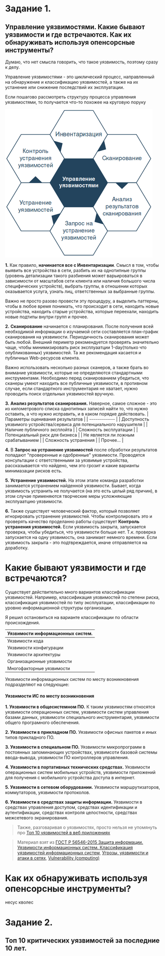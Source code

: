 # Задание 1.
## Управление уязвимостями. Какие бывают уязвимости и где встречаются. Как их обнаруживать используя опенсорсные инструменты?

Думаю, что нет смысла говорить, что такое уязвимость, поэтому сразу к делу.

Управление уязвимостями - это циклический процесс, направленный на обнаружение и классификацию уязвимостей, а также на их устанение или снижение последствий их эксплуатации.

Если пошагово рассмотреть структуру процесса управления уязвимостями, то получается что-то похожее на круговую поруку

![](1.png)

  **1.**  	Как правило, **начинается все с Инвентаризации**. Смысл в том, чтобы выявить все устройства в сети, разбить их на однотипные группы (уровень детализации такого разбиения может варьироваться в зависимости от масштабов сети клиента или наличия большого числа специфических устройств), выбрать группы, в отношении которых оказывается услуга, узнать лиц, ответственных за выбранные группы.

   Важно не просто разово провести эту процедуру, а выделить паттерны, чтобы в любое время понимать, что происходит в сети, находить новые устройства, находить старые устройства, которые переехали, находить новые подтипы внутри групп и прочее.

  **2.**  	**Сканирование** начинается с планирования. После получения всей необходимой информации о изучаемой сети составляется план-график сканирования на уязвимости. Периодичность сканирования может быть любой. Внешний периметр рекомендуется проверять значительно чаще, чтобы минимизировать риск эксплуаатции 1-day(только что опубликованных) уязвимостей. Та же рекомендация касается и публичных Web-ресурсов клиента.

Важно использовать несколько разных сканеров, а также брать во внимание уязвимости, которые не определяются стандартными инструментами. Необходимо перед сканированием убедиться, что сканеры умеют находить все публичные уязвимости, в противном случае, если стандартного инструментария не хватает, нужно проводить поиск отдельных уязвимостей вручную.
  
  **3.** **Анализ результатов сканирования.** Наверное, самое сложное - это из километрового списка однотипных записей найти то, что нужно оставить, а что нужно исправить, и в каком порядке действовать. 
| Параметры оценивания результатов |
| ------------- |
| Доступность уязвимого устройства/сервиса для потенциального нарушителя |
| Наличие публичного эксплойта |
| Сложность эксплуатации |
| Потенциальный риск для бизнеса |
| Не является ли ложным срабатыванием |
| Сложность устранения |
| Прочее... |

  **4.** В **Запрос на устранение уязвимостей** после обработки результатов попадают "проверенные и одобренные" уязвимости. Проводятся консультации с ответственными за уязвимые устройства, рассказывается что найдено, чем это грозит и какие варианты минимазации рисков есть.

  **5.** **Устранение уязвимостей.** На этом этапе команда разработки занимается устранением найденной уязвимости. Бывает, когда уязвимость устранить не получается (на это есть целый ряд причин), в этом случае применяются творческие меры усложняющие эксплуаатцию уязвимости.

  **6.** Также существует человеческий фактор, который позволяет игнорировать устранение уязвимостей. Чтобы контролировать это и проверять качество проделанно работы существует **Контроль устранения уязвимостей.** Если уязвимость закрыта, запускается проверка, чтобы убедиться, что уязвимости больше нет. Т.к. проверка запускается на одну уязвимость, она занимает немного времени. Если уязвимость закрыта - это подтвреждается, иначе отправляется на доработку.

# Какие бывают уязвимости и где встречаются?

Существует действительно много вариантов классификации уязвимостей. Например, классификация уязвимостей по степени риска, классификация уязвимостей по типу эксплуатации, классификации по уровню информационной структуры организации.

Я решил остановиться на варианте классификации по области происхождения.

| Уязвимости информационных систем. |
| ----------- |
| Уязвимости кода |
| Уязвимости конфигурации |
| Уязвимости архитектуры |
| Организационные уязвимости |
| Многофакторные уязвимости |

Уязвимости информационных систем по месту возникновения подразделяют на следующие:

#### Уязвимости ИС по месту возникновения
  **1. Уязвимости в общесистемном ПО.** К таким уязвимостям относятся уязвимости операционных систем, уязвимости систем управления базами данных, уязвимсоти специального инструментария, уязвимости общего програмного обеспечения.
  
  **2. Уязвимости в прикладном ПО.** Уязвимости офисных пакетов и иных типов прикладного ПО.
  
  **3. Уязвимости в специальном ПО.** Уязвимости микропрограмм в постоянных запоминающих устройствах, уязвимсоти базовой системы ввода-вывода, уязвимости ПО контроллеров управления.
  
  **4. Уязвимости в портативных технических средствах.** Уязвимости операционных систем мобильных устройств, уязвимости приложений для получения с мобильного устройства доступа в интернет.
  
  **5. Уязвимости в сетевом оборудовании.** Уязвимости маршрутизаторов, коммутаторов, уязвимости протоколов.
  
  **6. Уязвимости в средствах защиты информации.** Уязвимости в средствах управления доступом, средствах идентификации и аутентификации, средствах контроля целостности, средствах межсетевого экранирования.

> Также, разговаривая о уязвимостях, просто нельзя не упомянуть про [Топ 10 уязвимостей в веб приложениях](https://owasp.org/www-project-top-ten/)

> Материал взят из [ГОСТ Р 56546-2015 Защита информации. Уязвимости информационных систем. Классификация уязвимостей информационных систем](http://docs.cntd.ru/document/1200123702), [Угрозы, уязвимости и атаки в сетях](http://asher.ru/security/book/its/24), [Vulnerability (computing)
](https://en.wikipedia.org/wiki/Vulnerability_(computing))

# Как их обнаруживать используя опенсорсные инструменты?

несус 
кволес

# Задание 2.
## Топ 10 критических уязвимостей за последние 10 лет.
